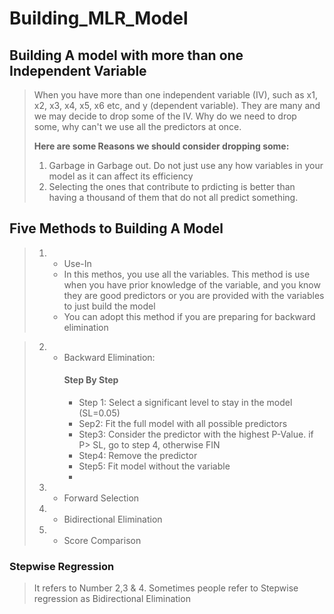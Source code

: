 # Building_MLR_Model

## Building A model with more than one Independent Variable
> When you have more than one independent variable (IV), such as x1, x2, x3, x4, x5, x6 etc, and y (dependent variable). They are many and we may decide to drop some of the IV.
> Why do we need to drop some, why can't we use all the predictors at once.
> 
> __Here are some Reasons we should consider dropping some:__
> 1. Garbage in Garbage out. Do not just use any how variables in your model as it can affect its efficiency
> 2. Selecting the ones that contribute to prdicting is better than having a thousand of them that do not all predict something.

## Five Methods to Building A Model
> 1. + Use-In
>    + In this methos, you use all the variables. This method is use when you have prior knowledge of the variable, and you know they are good predictors or you are provided with the variables to just build the model
>    + You can adopt this method if you are preparing for backward elimination

> 2. + Backward Elimination:
>      #### Step By Step
>      + Step 1: Select a significant level to stay in the model (SL=0.05)
>      + Sep2: Fit the full model with all possible predictors
>      + Step3: Consider the predictor with the highest P-Value. if P> SL, go to step 4, otherwise FIN
>      + Step4: Remove the predictor
>      + Step5: Fit model without the variable
>      + 
> 3. + Forward Selection
> 4. + Bidirectional Elimination
> 5. + Score Comparison

### Stepwise Regression
> It refers to Number 2,3 & 4. Sometimes people refer to Stepwise regression as Bidirectional Elimination
